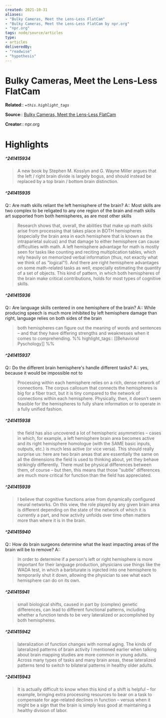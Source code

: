 ```yaml
---
created: 2021-10-31
aliases:
- "Bulky Cameras, Meet the Lens-Less FlatCam"
- "Bulky Cameras, Meet the Lens-Less FlatCam by npr.org"
- "npr.org"
tags: node/source/articles
type: 
- articles
deliveredBy: 
- "readwise"
- "hypothesis"
---
```

# Bulky Cameras, Meet the Lens-Less FlatCam

**Related**:: 
*`=this.highlight_tags`*

**Source**:: [Bulky Cameras, Meet the Lens-Less FlatCam](https://www.npr.org/sections/13.7/2013/12/02/248089436/the-truth-about-the-left-brain-right-brain-relationship)

**Creator**:: npr.org

# Highlights
##### ^241415934
  
> A new book by Stephen M. Kosslyn and G. Wayne Miller argues that the left / right brain divide is largely bogus, and should instead be replaced by a top brain / bottom brain distinction. 

##### ^241415935
Q:: Are math skills reliant the left hemisphere of the brain? 
A:: Most skills are two complex to be religated to any one region of the brain and math skills art supported from both hemispheres, as are most other skills  
> Research shows that, overall, the abilities that make up math skills arise from processing that takes place in BOTH hemispheres (especially the brain area in each hemisphere that is known as the intraparietal sulcus) and that damage to either hemisphere can cause difficulties with math. A left hemisphere advantage for math is mostly seen for tasks like counting and reciting multiplication tables, which rely heavily on memorized verbal information (thus, not exactly what we think of as "logical"!). And there are right hemisphere advantages on some math-related tasks as well, especially estimating the quantity of a set of objects. This kind of pattern, in which both hemispheres of the brain make critical contributions, holds for most types of cognitive skills. 

##### ^241415936
Q:: Are language skills centered in one hemisphere of the brain? 
A:: While producing speech is much more inhibited by left hemisphere damage than right, language relies on both sides of the brain  
> both hemispheres can figure out the meaning of words and sentences – and that they have differing strengths and weaknesses when it comes to comprehending. 
%%
highlight_tags:: [[Behavioral Pyschology]]
%%
##### ^241415937
Q:: Do the different brain hemisphere's handle different tasks? 
A:: yes, because it would be impossible not to  
> Processing within each hemisphere relies on a rich, dense network of connections. The corpus callosum that connects the hemispheres is big for a fiber tract, but it is tiny compared to the network of connections within each hemisphere. Physically, then, it doesn't seem feasible for the hemispheres to fully share information or to operate in a fully unified fashion. 

##### ^241415938
  
> the field has also uncovered a lot of hemispheric asymmetries – cases in which, for example, a left hemisphere brain area becomes active and its right hemisphere homologue (with the SAME basic inputs, outputs, etc.) is much less active (or vice versa). This should really surprise us: here are two brain areas that are essentially the same on all the dimensions the field is used to thinking about, yet they behave strikingly differently. There must be physical differences between them, of course – but then, this means that those "subtle" differences are much more critical for function than the field has appreciated. 

##### ^241415939
  
> I believe that cognitive functions arise from dynamically configured neural networks. On this view, the role played by any given brain area is different depending on the state of the network of which it is currently a part, and how activity unfolds over time often matters more than where it is in the brain. 

##### ^241415940
Q:: How do brain surgeons determine what the least impacting areas of the brain will be to remove?
A::  
> In order to determine if a person's left or right hemisphere is more important for their language production, physicians use things like the WADA test, in which a barbiturate is injected into one hemisphere to temporarily shut it down, allowing the physician to see what each hemisphere can do on its own. 

##### ^241415941
  
> small biological shifts, caused in part by (complex) genetic differences, can lead to different functional patterns, including whether a function tends to be very lateralized or accomplished by both hemispheres. 

##### ^241415942
  
> lateralization of function changes with normal aging. The kinds of lateralized patterns of brain activity I mentioned earlier when talking about brain mapping studies are more common in young adults. Across many types of tasks and many brain areas, these lateralized patterns tend to switch to bilateral patterns in healthy older adults. 

##### ^241415943
  
> It is actually difficult to know when this kind of a shift is helpful – for example, bringing extra processing resources to bear on a task to compensate for age-related declines in function – versus when it might be a sign that the brain is simply less good at maintaining a healthy division of labor. 

